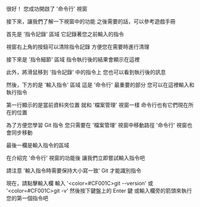 很好！
您成功開啟了 '命令行' 視窗

接下來，讓我們了解一下視窗中的功能
之後需要的話，可以參考遊戲手冊

首先是 '指令記錄' 區域
它記錄著您之前輸入的指令

視窗右上角的按鈕可以清除指令記錄
方便您在需要時進行清理

接下來是 '指令細節' 區域
指令執行後的結果會顯示在這裡

此外，將滑鼠移到 '指令記錄' 中的指令上
您也可以看到執行後的訊息

然後，下方的是 '輸入指令' 區域
這是 '命令行' 最重要的部分
您可以在這裡輸入和執行指令

第一行顯示的是當前資料夾位置
就和 '檔案管理' 視窗一樣
命令行也有它們現在所在的位置

為了方便您學習 Git 指令
您只需要在 '檔案管理' 視窗中移動路徑
'命令行' 視窗也會同步移動

最後一欄是輸入指令的區域

在介紹完 '命令行' 視窗的功能後
讓我們立即嘗試輸入指令吧

請注意
'輸入指令時需要保持大小寫一致'
Git 才能識別指令

現在，請點擊輸入欄
輸入 '<color=#CF001C>git --version</color>' 或 '<color=#CF001C>git -v</color>'
然後按下鍵盤上的 Enter 鍵
或輸入欄旁的箭頭來執行您的第一個指令吧